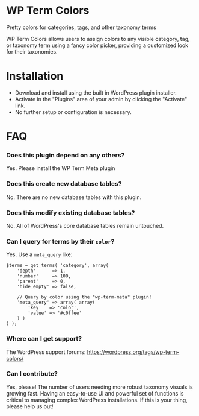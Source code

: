 # WP Term Colors

Pretty colors for categories, tags, and other taxonomy terms

WP Term Colors allows users to assign colors to any visible category, tag, or taxonomy term using a fancy color picker, providing a customized look for their taxonomies.

# Installation

* Download and install using the built in WordPress plugin installer.
* Activate in the "Plugins" area of your admin by clicking the "Activate" link.
* No further setup or configuration is necessary.

# FAQ

### Does this plugin depend on any others?

Yes. Please install the WP Term Meta plugin

### Does this create new database tables?

No. There are no new database tables with this plugin.

### Does this modify existing database tables?

No. All of WordPress's core database tables remain untouched.

### Can I query for terms by their `color`?

Yes. Use a `meta_query` like:

```
$terms = get_terms( 'category', array(
	'depth'      => 1,
	'number'     => 100,
	'parent'     => 0,
	'hide_empty' => false,

	// Query by color using the "wp-term-meta" plugin!
	'meta_query' => array( array(
		'key'   => 'color',
		'value' => '#c0ffee'
	) )
) );
```

### Where can I get support?

The WordPress support forums: https://wordpress.org/tags/wp-term-colors/

### Can I contribute?

Yes, please! The number of users needing more robust taxonomy visuals is growing fast. Having an easy-to-use UI and powerful set of functions is critical to managing complex WordPress installations. If this is your thing, please help us out!
